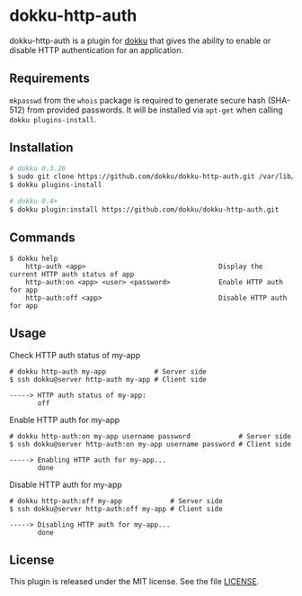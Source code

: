# dokku-http-auth

dokku-http-auth is a plugin for [dokku][dokku] that gives the ability to enable or disable HTTP authentication for an application.

## Requirements

`mkpasswd` from the `whois` package is required to generate secure hash (SHA-512) from provided passwords. It will be installed via `apt-get` when calling `dokku plugins-install`.

## Installation

```sh
# dokku 0.3.26
$ sudo git clone https://github.com/dokku/dokku-http-auth.git /var/lib/dokku/plugins/http-auth
$ dokku plugins-install

# dokku 0.4+
$ dokku plugin:install https://github.com/dokku/dokku-http-auth.git
```

## Commands

```
$ dokku help
    http-auth <app>                                 Display the current HTTP auth status of app
    http-auth:on <app> <user> <password>            Enable HTTP auth for app
    http-auth:off <app>                             Disable HTTP auth for app
```

## Usage

Check HTTP auth status of my-app
```
# dokku http-auth my-app            # Server side
$ ssh dokku@server http-auth my-app # Client side

-----> HTTP auth status of my-app:
       off
```

Enable HTTP auth for my-app
```
# dokku http-auth:on my-app username password            # Server side
$ ssh dokku@server http-auth:on my-app username password # Client side

-----> Enabling HTTP auth for my-app...
       done
```

Disable HTTP auth for my-app
```
# dokku http-auth:off my-app            # Server side
$ ssh dokku@server http-auth:off my-app # Client side

-----> Disabling HTTP auth for my-app...
       done
```

## License

This plugin is released under the MIT license. See the file [LICENSE](LICENSE).

[dokku]: https://github.com/progrium/dokku
